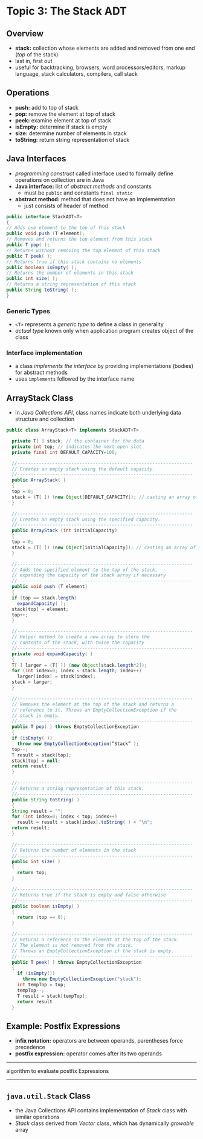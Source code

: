 # Topic 3: The Stack ADT

## Overview
* **stack:** collection whose elements are added and removed from one end (*top* of the stack)
* last in, first out
* useful for backtracking, browsers, word processors/editors, markup language, stack calculators, compilers, call stack

## Operations
* **push:** add to top of stack
* **pop:** remove the element at top of stack
* **peek:** examine element at top of stack
* **isEmpty:** determine if stack is empty
* **size:** determine number of elements in stack
* **toString:** return string representation of stack

## Java Interfaces
* *programming construct* called interface used to formally define operations on collection are in Java
* **Java interface:** list of *abstract methods* and constants
  * must be ```public``` and constants ```final static```
* **abstract method:** method that does not have an implementation
  * just consists of header of method

```Java
public interface StackADT<T>
{
// Adds one element to the top of this stack
public void push (T element);
// Removes and returns the top element from this stack
public T pop( );
// Returns without removing the top element of this stack
public T peek( );
// Returns true if this stack contains no elements
public boolean isEmpty( );
// Returns the number of elements in this stack
public int size( );
// Returns a string representation of this stack
public String toString( );
}
```

### Generic Types
* ```<T>``` represents a *generic type* to define a class in generality
* *actual type* known only when application program creates object of the class

### Interface implementation
* a class *implements the interface* by providing implementations (bodies) for abstract methods
* uses ```implements``` followed by the interface name

## ArrayStack Class
* in *Java Collections API*, class names indicate both underlying data structure and collection
```Java
public class ArrayStack<T> implements StackADT<T>

  private T[ ] stack; // the container for the data
  private int top; // indicates the next open slot
  private final int DEFAULT_CAPACITY=100;

  //-----------------------------------------------------------------
  // Creates an empty stack using the default capacity.
  //-----------------------------------------------------------------
  public ArrayStack( )
  {
  top = 0;
  stack = (T[ ]) (new Object[DEFAULT_CAPACITY]); // casting an array of Object objects into array of type T
  }

  //-----------------------------------------------------------------
  // Creates an empty stack using the specified capacity.
  //-----------------------------------------------------------------
  public ArrayStack (int initialCapacity)
  {
  top = 0;
  stack = (T[ ]) (new Object[initialCapacity]); // casting an array of Object objects into array of type T
  }

  //-----------------------------------------------------------------
  // Adds the specified element to the top of the stack,
  // expanding the capacity of the stack array if necessary
  //-----------------------------------------------------------------
  public void push (T element)
  {
  if (top == stack.length)
    expandCapacity( );
  stack[top] = element;
  top++;
  }

  //-----------------------------------------------------------------
  // Helper method to create a new array to store the
  // contents of the stack, with twice the capacity
  //-----------------------------------------------------------------
  private void expandCapacity( )
  {
  T[ ] larger = (T[ ]) (new Object[stack.length*2]);
  for (int index=0; index < stack.length; index++)
    larger[index] = stack[index];
  stack = larger;
  }

  //-----------------------------------------------------------------
  // Removes the element at the top of the stack and returns a
  // reference to it. Throws an EmptyCollectionException if the
  // stack is empty.
  //-----------------------------------------------------------------
  public T pop( ) throws EmptyCollectionException
  {
  if (isEmpty( ))
    throw new EmptyCollectionException(“Stack” );
  top--;
  T result = stack[top];
  stack[top] = null;
  return result;
  }

  //-----------------------------------------------------------------
  // Returns a string representation of this stack.
  //-----------------------------------------------------------------
  public String toString( )
  {
  String result = "";
  for (int index=0; index < top; index++)
    result = result + stack[index].toString( ) + "\n";
  return result;
  }

  //-----------------------------------------------------------------
  // Returns the number of elements in the stack
  //-----------------------------------------------------------------
  public int size( )
  {
    return top;
  }

  //-----------------------------------------------------------------
  // Returns true if the stack is empty and false otherwise
  //-----------------------------------------------------------------
  public boolean isEmpty( )
  {
    return (top == 0);
  }

  //-----------------------------------------------------------------
  // Returns a reference to the element at the top of the stack.
  // The element is not removed from the stack.
  // Throws an EmptyCollectionException if the stack is empty.
  //-----------------------------------------------------------------
  public T peek( ) throws EmptyCollectionException
  {
    if (isEmpty())
      throw new EmptyCollectionException("stack");
    int tempTop = top;
    tempTop--;
    T result = stack[tempTop];
    return result
  }
```

## Example: Postfix Expressions
* **infix notation:** operators are between operands, parentheses force precedence
* **postfix expression:** operator comes after its two operands
**********
algorithm to evaluate postfix Expressions
*****

## ```java.util.Stack``` Class
* the Java Collections API contains implementation of *Stack* class with similar operations
* *Stack* class derived from *Vector* class, which has dynamically *growable* array
